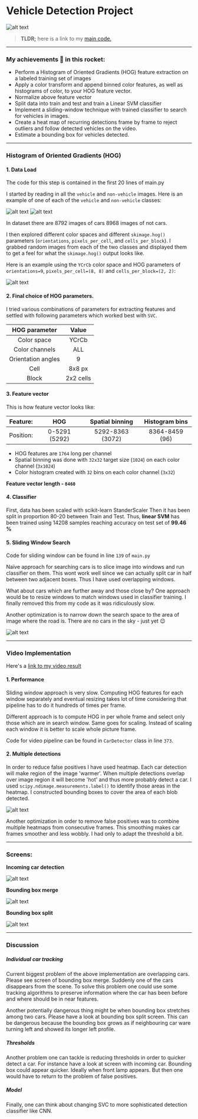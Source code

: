 [//]: # (Image References)
[image0]: ./images/header.gif "Header"
[image1]: ./images/car.png
[image2]: ./images/notcar.png
[image3]: ./images/hog.png
[image4]: ./images/sliding_window.png
[image5]: ./images/heatmap.png
[image6]: ./images/video1.gif
[image7]: ./images/video2.gif
[image8]: ./images/video3.gif
[video1]: ./project_ok.mp4

# Vehicle Detection Project

![alt text][image0]

>__TLDR;__ here is a link to my [main code.](https://github.com/d3r0n/vehicle-detection/blob/master/main.py)

---

### My achievements :rocket: in this rocket:

* Perform a Histogram of Oriented Gradients (HOG) feature extraction on a labeled training set of images
* Apply a color transform and append binned color features, as well as histograms of color, to your HOG feature vector.
* Normalize above feature vector
* Split data into train and test and train a Linear SVM classifier
* Implement a sliding-window technique with trained classifier to search for vehicles in images.
* Create a heat map of recurring detections frame by frame to reject outliers and follow detected vehicles on the video.
* Estimate a bounding box for vehicles detected.

---

### Histogram of Oriented Gradients (HOG)

#### 1. Data Load

The code for this step is contained in the first 20 lines of main.py

I started by reading in all the `vehicle` and `non-vehicle` images.  Here is an example of one of each of the `vehicle` and `non-vehicle` classes:

![alt text][image1] ![alt text][image2]

In dataset there are 8792 images of cars 8968 images of not cars.

I then explored different color spaces and different `skimage.hog()` parameters (`orientations`, `pixels_per_cell`, and `cells_per_block`).  I grabbed random images from each of the two classes and displayed them to get a feel for what the `skimage.hog()` output looks like.

Here is an example using the `YCrCb` color space and HOG parameters of `orientations=9`, `pixels_per_cell=(8, 8)` and `cells_per_block=(2, 2)`:

![alt text][image3]

#### 2. Final choice of HOG parameters.

I tried various combinations of parameters for extracting features and settled with following parameters which worked best with `SVC`.

| HOG parameter | Value         |
|:-------------:|:-------------:|
| Color space   | YCrCb         |
| Color channels | ALL |
| Orientation angles | 9 |
| Cell | 8x8 px |
| Block | 2x2 cells |

#### 3. Feature vector

This is how feature vector looks like:

| Feature:  | HOG           | Spatial binning  | Histogram bins |
|:---------:|:-------------:|:----------------:|:--------------:|
| Position: | 0-5291 (5292) | 5292-8363 (3072) | 8364-8459 (96) |

* HOG features are `1764` long per channel
* Spatial binning was done with `32x32` target size (`1024`) on each color channel (`3x1024`)
* Color histogram created with `32` bins on each color channel (`3x32`)

__Feature vector length - `8460`__

#### 4. Classifier

First, data has been scaled with scikit-learn StanderScaler
Then it has been split in proportion 80-20 between Train and Test.
Thus, __linear SVM__ has been trained using 14208 samples reaching accuracy on test set of __99.46 %__

#### 5. Sliding Window Search

Code for sliding window can be found in line `139` of `main.py`

Naïve approach for searching cars is to slice image into windows and run classifier on them.
This wont work well since we can actually split car in half between two adjacent boxes. Thus I have used overlapping windows.

What about cars which are further away and those close by? One approach would be to resize windows to match windows used in classifier training. I finally removed this from my code as it was ridiculously slow.

Another optimization is to narrow down the search space to the area of image where the road is.
There are no cars in the sky - just yet :wink:

![alt text][image4]

---

### Video Implementation

Here's a [link to my video result](./project_ok.mp4)

#### 1. Performance

Sliding window approach is very slow. Computing HOG features for each window separately and eventual resizing takes lot of time considering that pipeline has to do it hundreds of times per frame.

Different approach is to compute HOG in per whole frame and select only those which are in search window. Same goes for scaling. Instead of scaling each window it is better to scale whole picture frame.

Code for video pipeline can be found in `CarDetector` class in line `373`.

#### 2. Multiple detections

In order to reduce false positives I have used heatmap. Each car detection will make region of the image 'warmer'. When multiple detections overlap over image region it will become 'hot' and thus more probably detect a car. I used `scipy.ndimage.measurements.label()` to identify those areas in the heatmap. I constructed bounding boxes to cover the area of each blob detected.  

![alt text][image5]

Another optimization in order to remove false positives was to combine multiple heatmaps from consecutive frames. This smoothing makes car frames smoother and less wobbly. I had only to adapt the threshold a bit.

---

### Screens:

__Incoming car detection__

![alt text][image6]

__Bounding box merge__

![alt text][image7]

__Bounding box split__

![alt text][image8]

---

### Discussion

##### Individual car tracking

Current biggest problem of the above implementation are overlapping cars. Please see screen of bounding box merge. Suddenly one of the cars disappears from the scene. To solve this problem one could use some tracking algorithms to preserve information where the car has been before and where should be in near features.

Another potentially dangerous thing might be when bounding box stretches among two cars. Please have a look at bounding box split screen. This can be dangerous because the bounding box grows as if neighbouring car ware turning left and showed its longer left profile.

##### Thresholds

Another problem one can tackle is reducing thresholds in order to quicker detect a car. For instance have a look at screen with incoming car. Bounding box could appear quicker. Ideally when front lamp appears. But then one would have to return to the problem of false positives.

##### Model

Finally, one can think about changing SVC to more sophisticated detection classifier like CNN.
